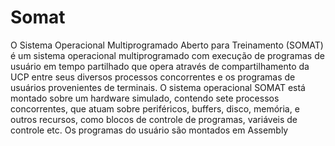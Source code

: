 # Somat
O Sistema Operacional Multiprogramado Aberto para Treinamento (SOMAT) é um sistema
operacional multiprogramado com execução de programas de usuário em tempo partilhado
que opera através de compartilhamento da UCP entre seus diversos processos concorrentes e
os programas de usuários provenientes de terminais.
 O sistema operacional SOMAT está montado sobre um hardware simulado, contendo
sete processos concorrentes, que atuam sobre periféricos, buffers, disco, memória, e outros
recursos, como blocos de controle de programas, variáveis de controle etc. Os programas do
usuário são montados em Assembly

